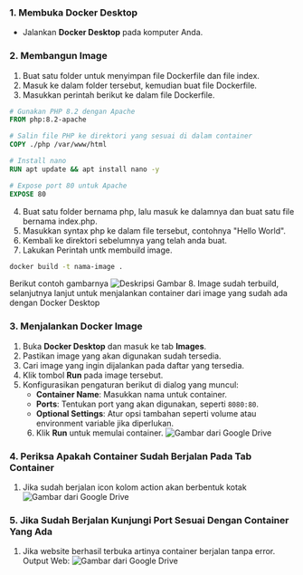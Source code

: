 ### 1. Membuka Docker Desktop
- Jalankan **Docker Desktop** pada komputer Anda.

### 2. Membangun Image
1. Buat satu folder untuk menyimpan file Dockerfile dan file index.
2. Masuk ke dalam folder tersebut, kemudian buat file Dockerfile.
3. Masukkan perintah berikut ke dalam file Dockerfile.
```dockerfile
# Gunakan PHP 8.2 dengan Apache
FROM php:8.2-apache

# Salin file PHP ke direktori yang sesuai di dalam container
COPY ./php /var/www/html

# Install nano
RUN apt update && apt install nano -y

# Expose port 80 untuk Apache
EXPOSE 80
```
4. Buat satu folder bernama php, lalu masuk ke dalamnya dan buat satu file bernama index.php.
5. Masukkan syntax php ke dalam file tersebut, contohnya "Hello World".
6. Kembali ke direktori sebelumnya yang telah anda buat.
7. Lakukan Perintah untk membuild image.
```bash
docker build -t nama-image .
```
Berikut contoh gambarnya
![Deskripsi Gambar](https://drive.google.com/uc?id=1hVu0TjS1xypN2BqXSjA8Ntk9ikpB2n2B)
8. Image sudah terbuild, selanjutnya lanjut untuk menjalankan container dari image yang sudah ada dengan Docker Desktop

### 3. Menjalankan Docker Image
1. Buka **Docker Desktop** dan masuk ke tab **Images**.
2. Pastikan image yang akan digunakan sudah tersedia.
3. Cari image yang ingin dijalankan pada daftar yang tersedia.
4. Klik tombol **Run** pada image tersebut.
5. Konfigurasikan pengaturan berikut di dialog yang muncul:
   - **Container Name**: Masukkan nama untuk container.
   - **Ports**: Tentukan port yang akan digunakan, seperti `8080:80`.
   - **Optional Settings**: Atur opsi tambahan seperti volume atau environment variable jika diperlukan.
   6. Klik **Run** untuk memulai container.
   ![Gambar dari Google Drive](https://drive.google.com/uc?id=1HoSK3q1-PJIfawhGrFGs0nWGpAnnkPm_)

### 4. Periksa Apakah Container Sudah Berjalan Pada Tab Container
1. Jika sudah berjalan icon kolom action akan berbentuk kotak
   ![Gambar dari Google Drive](https://drive.google.com/uc?id=1HoSK3q1-PJIfawhGrFGs0nWGpAnnkPm_)

### 5. Jika Sudah Berjalan Kunjungi Port Sesuai Dengan Container Yang Ada
1. Jika website berhasil terbuka artinya container berjalan tanpa error.
Output Web:
   ![Gambar dari Google Drive](https://drive.google.com/uc?id=1je6n2V0eSlsqPRYPIrdC3zJ5FvbiArJE)